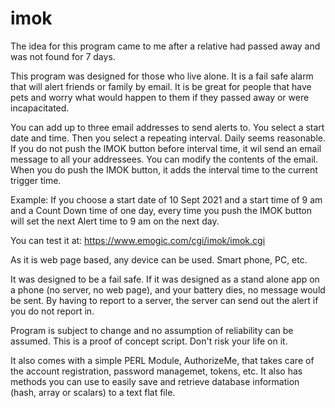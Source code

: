 # imok

The idea for this program came to me after a relative had passed away and was not found for 7 days.

This program was designed for those who live alone.
It is a fail safe alarm that will alert friends or family by email.
It is be great for people that have pets and worry what would happen to them if they passed away or were incapacitated.

You can add up to three email addresses to send alerts to.
You select a start date and time. Then you select a repeating interval. Daily seems reasonable.
If you do not push the IMOK button before interval time, it wil send an email message to all your addressees. You can modify the contents of the email.
When you do push the IMOK button, it adds the interval time to the current trigger time.

Example: If you choose a start date of 10 Sept 2021 and a start time of 9 am and a Count Down time of one day, every time you push the IMOK button will set the next Alert time to 9 am on the next day. 

You can test it at:
https://www.emogic.com/cgi/imok/imok.cgi

As it is web page based, any device can be used. Smart phone, PC, etc.

It was designed to be a fail safe. If it was designed as a stand alone app on a phone (no server, no web page), and your battery dies, no message would be sent. By having to report to a server, the server can send out the alert if you do not report in.

Program is subject to change and no assumption of reliability can be assumed.
This is a proof of concept script. Don't risk your life on it.

It also comes with a simple PERL Module, AuthorizeMe, that takes care of the account registration, password managemet, tokens, etc.
It also has methods you can use to easily save and retrieve database information (hash, array or scalars) to a text flat file.
